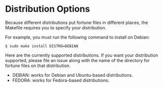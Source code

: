 Distribution Options
====================
Because different distributions put fortune files in different places, the Makefile requires you to specify your distribution.

For example, you must run the following command to install on Debian:

    $ sudo make install DISTRO=DEBIAN

Here are the currently supported distributions. If you want your distribution supported, please file an issue along with the name of the directory for fortune files on that distribution.

- DEBIAN: works for Debian and Ubuntu-based distributions.
- FEDORA: works for Fedora-based distributions.
